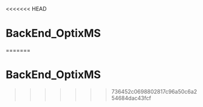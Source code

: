 <<<<<<< HEAD
# BackEnd_OptixMS
=======
# BackEnd_OptixMS
>>>>>>> 736452c0698802817c96a50c6a254684dac43fcf
